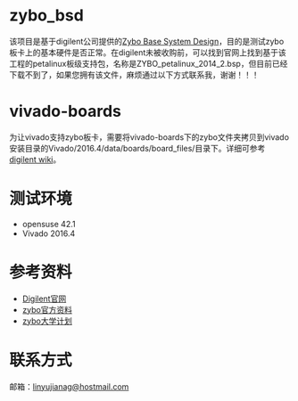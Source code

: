 # zybo_bsd

该项目是基于digilent公司提供的[Zybo Base System Design](https://reference.digilentinc.com/_media/reference/programmable-logic/zybo/zybo_base_system.zip)，目的是测试zybo板卡上的基本硬件是否正常。在digilent未被收购前，可以找到官网上找到基于该工程的petalinux板级支持包，名称是ZYBO_petalinux_2014_2.bsp，但目前已经下载不到了，如果您拥有该文件，麻烦通过以下方式联系我，谢谢！！！

# vivado-boards

为让vivado支持zybo板卡，需要将vivado-boards下的zybo文件夹拷贝到vivado安装目录的Vivado/2016.4/data/boards/board_files/目录下。详细可参考[digilent wiki](https://reference.digilentinc.com/vivado:boardfiles)。

# 测试环境
* opensuse 42.1
* Vivado 2016.4

# 参考资料
* [Digilent官网](http://www.digilent.com.cn/)
* [zybo官方资料](https://reference.digilentinc.com/reference/programmable-logic/zybo/start)
* [zybo大学计划](https://www.xilinx.com/support/university/boards-portfolio/xup-boards/DigilentZYBO.html)

# 联系方式
邮箱：linyujianag@hostmail.com
